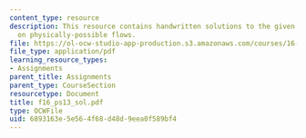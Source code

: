 ```yaml
---
content_type: resource
description: This resource contains handwritten solutions to the given problem set
  on physically-possible flows.
file: https://ol-ocw-studio-app-production.s3.amazonaws.com/courses/16-01-unified-engineering-i-ii-iii-iv-fall-2005-spring-2006/6893163e5e564f68d48d9eea0f589bf4_f16_ps13_sol.pdf
file_type: application/pdf
learning_resource_types:
- Assignments
parent_title: Assignments
parent_type: CourseSection
resourcetype: Document
title: f16_ps13_sol.pdf
type: OCWFile
uid: 6893163e-5e56-4f68-d48d-9eea0f589bf4
---
```

